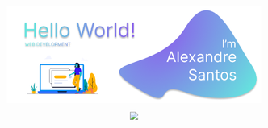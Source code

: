 <img width="820" alt="banner-git-2x" src="https://raw.githubusercontent.com/ASCDevs/ASCDevs/main/src/assets/alexandre-banner-dev.png">

<p align="center">
<img src="https://github-readme-stats.vercel.app/api/top-langs/?username=ascdevs&hide=html&layout=compact&theme=dracula" />
</p>
